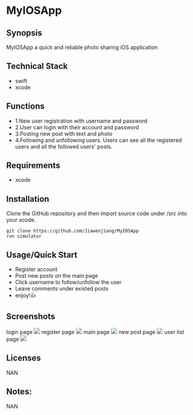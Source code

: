 # MyIOSApp

## Synopsis
MyIOSApp a quick and reliable photo sharing iOS application

## Technical Stack
* swift
* xcode

## Functions
* 1.New user registration with username and password
* 2.User can login with their account and password
* 3.Posting new post with text and photo
* 4.Following and unfollowing users.  Users can see all the registered users and all the followed users' posts.

## Requirements
* xcode

## Installation
Clone the GitHub repository and then import source code under /src into your xcode.

```
git clone https://github.com/Jiawenjiang/MyIOSApp
run simulator
```

## Usage/Quick Start
* Register account
* Post new posts on the main page
* Click username to follow/unfollow the user
* Leave comments under existed posts
* enjoy!:+1:

## Screenshots
login page
![](https://github.com/Jiawenjiang/MyIOSApp/raw/master/demoPics/login.png)
register page
![](https://github.com/Jiawenjiang/MyIOSApp/raw/master/demoPics/register.png)
main page
![](https://github.com/Jiawenjiang/MyIOSApp/raw/master/demoPics/mainPage.png)
new post page
![](https://github.com/Jiawenjiang/MyIOSApp/raw/master/demoPics/new_post.png)
user list page
![](https://github.com/Jiawenjiang/MyIOSApp/raw/master/demoPics/user_list.png)


## Licenses
NAN


## Notes:
NAN






